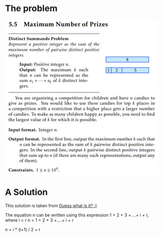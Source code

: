 # The problem
![alt](https://github.com/Mourad-NOUAILI/advanced-tutorials/blob/master/Pairwise-Distinct-Summands/137268202_824098574986781_3658306564513993359_n.jpg)

# A Solution
This solution is taken from [Guess what is it? :)](https://stackoverflow.com/a/38255116)

The equation n can be written using this expression 1 + 2 + 3 +....+ i + r, where i < r
n = 1 + 2 + 3 +....+ i + r

n = i * (i+1) / 2 + r
